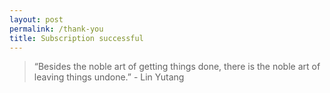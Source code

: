 ```yaml
---
layout: post
permalink: /thank-you
title: Subscription successful
---
```

>“Besides the noble art of getting things done, there is the noble art of leaving things undone.” - Lin Yutang

